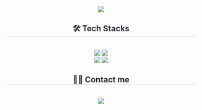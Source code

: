<div align= "center">
    <img src="https://capsule-render.vercel.app/api?type=waving&color=0:00eeff,100:00fa79&height=180&text=DongWon's%20Github&animation=&fontColor=ffffff&fontSize=60&fontAlignY=35" />
    </div>    
    <div align= "center">
    <h2 style="border-bottom: 1px solid #d8dee4; color: #282d33;"> 🛠️ Tech Stacks </h2> <br> 
    <div style="margin: 0 auto; text-align: center;" align= "center">       
      <img src="https://img.shields.io/badge/C%23-512BD4?style=for-the-badge&logo=csharp&logoColor=white">
      <img src="https://img.shields.io/badge/Unity-000000?style=for-the-badge&logo=unity&logoColor=white">
    </div>
    <div style="margin: 0 auto; text-align: center;" align= "center"> 
      <img src="https://img.shields.io/badge/Github-181717?style=for-the-badge&logo=Github&logoColor=white">
      <img src="https://img.shields.io/badge/MySql-4479A1?style=for-the-badge&logo=mysql&logoColor=white">      
    </div>
    </div>
    <div align= "center">
    <h2 style="border-bottom: 1px solid #d8dee4; color: #282d33;"> 🧑‍💻 Contact me </h2> <br> 
    <div align= "center"> <a href=mailto:dwboo252@gmail.com> <img src="https://img.shields.io/badge/Gmail-EA4335?style=for-the-badge&logo=Gmail&logoColor=white&link=mailto:dwboo252@gmail.com"> </a>
          </div>  <br> 
    <div align= "center">  </div> 
    </div>

